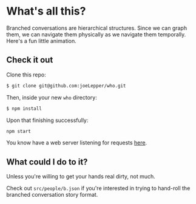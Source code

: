 # What's all this?

Branched conversations are hierarchical structures. Since we can graph them, we can navigate them physically as we navigate them temporally. Here's a fun little animation.

## Check it out

Clone this repo:

```bash
$ git clone git@github.com:joeLepper/who.git
```

Then, inside your new `who` directory:

```bash
$ npm install
```

Upon that finishing successfully:

```bash
npm start
```

You know have a web server listening for requests [here](`http://localhost:5556/`).

## What could I do to it?

Unless you're willing to get your hands real dirty, not much.

Check out `src/people/b.json` if you're interested in trying to hand-roll the branched conversation story format.
